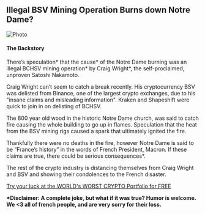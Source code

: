<h2>Illegal BSV Mining Operation Burns down Notre Dame?</h2>

![Photo](https://ichef.bbci.co.uk/news/624/cpsprodpb/08DA/production/_106466220_053452470-1.jpg)

<h4>The Backstory</h4>

There’s speculation* that the cause* of the Notre Dame burning was an illegal BCHSV mining operation* by Craig Wright*, the self-proclaimed, unproven Satoshi Nakamoto.  

Craig Wright can’t seem to catch a break recently.  His cryptocurrency BSV was delisted from Binance, one of the largest crypto exchanges, due to his "insane claims and misleading information".  Kraken and Shapeshift were quick to join in on delisting of BCHSV.  

The 800 year old wood in the historic Notre Dame church, was said to catch fire causing the whole building to go up in flames.  Speculation that the heat from the BSV mining rigs caused a spark that ultimately ignited the fire.  

Thankfully there were no deaths in the fire, however Notre Dame is said to be “France’s history” in the words of French President, Macron.  If these claims are true, there could be serious consequences*. 

The rest of the crypto industry is distancing themselves from Craig Wright and BSV and showing their condolences to the French disaster.

<a class="button button--blue" href="http://bit.ly/2PeKwYe">Try your luck at the WORLD's WORST CRYPTO Portfolio for FREE</a>

<strong>
*Disclaimer: A complete joke, but what if it was true? Humor is welcome. We <3 all of french people, and are very sorry for their loss.</strong>

